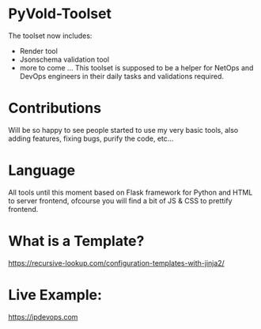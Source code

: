 # PyVold-Toolset
The toolset now includes:
  - Render tool
  - Jsonschema validation tool
  - more to come ...
This toolset is supposed to be a helper for NetOps and DevOps engineers in their daily tasks and validations required.

# Contributions
Will be so happy to see people started to use my very basic tools, also adding features, fixing bugs, purify the code, etc...

# Language
All tools until this moment based on Flask framework for Python and HTML to server frontend, ofcourse you will find a bit of JS & CSS to prettify frontend.


# What is a Template?
https://recursive-lookup.com/configuration-templates-with-jinja2/

# Live Example:
https://ipdevops.com
